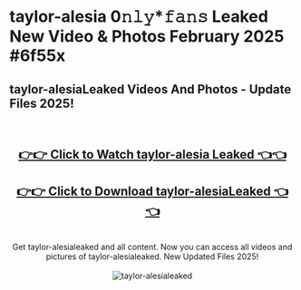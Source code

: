 # taylor-alesia 0𝚗𝚕𝚢*𝚏𝚊𝚗𝚜 Leaked New Video & Photos February 2025 #6f55x

<h2>taylor-alesiaLeaked Videos And Photos - Update Files 2025!</h2>
<br>
<div align="center">
<h2><a href="https://mediaupload.pro?title=taylor-alesia&ref=11F" rel="nofollow">👉👉 Click to Watch taylor-alesia Leaked 👈👈</a></h2>
<h2><a href="https://mediaupload.pro?title=taylor-alesia&ref=11F" rel="nofollow">👉👉 Click to Download taylor-alesiaLeaked 👈👈</a></h2>
<br>
Get taylor-alesialeaked and all content. Now you can access all videos and pictures of taylor-alesialeaked. New Updated Files 2025!
<br>
<br>
<a href="https://mediaupload.pro?title=taylor-alesia&ref=11F" rel="nofollow" data-target="animated-image.originalLink"><img src="https://i.ibb.co/Gkj2r4b/banner.png" alt="taylor-alesialeaked" style="max-width: 100%; display: inline-block;" data-target="animated-image.originalImage"></a>
</div>
<br>

